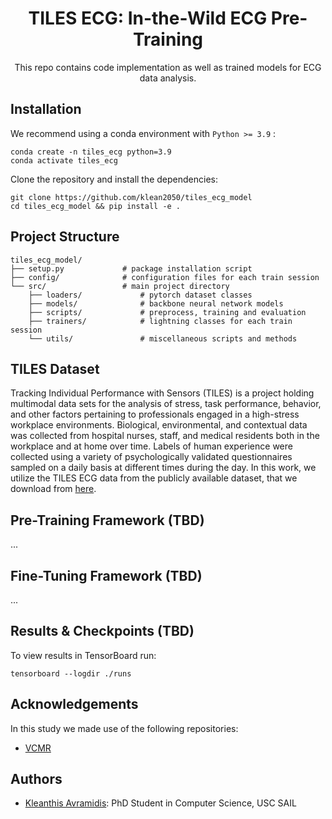

<div align="center">

# TILES ECG: In-the-Wild ECG Pre-Training
This repo contains code implementation as well as trained models for ECG data analysis.
  
</div>

## Installation

We recommend using a conda environment with ``Python >= 3.9`` :
```
conda create -n tiles_ecg python=3.9
conda activate tiles_ecg
```
Clone the repository and install the dependencies:
```
git clone https://github.com/klean2050/tiles_ecg_model
cd tiles_ecg_model && pip install -e .
```

## Project Structure

```
tiles_ecg_model/
├── setup.py             # package installation script
├── config/              # configuration files for each train session
└── src/                 # main project directory
    ├── loaders/             # pytorch dataset classes
    ├── models/              # backbone neural network models
    ├── scripts/             # preprocess, training and evaluation
    ├── trainers/            # lightning classes for each train session
    └── utils/               # miscellaneous scripts and methods
```

## TILES Dataset

Tracking Individual Performance with Sensors (TILES) is a project holding multimodal data sets for the analysis of stress, task performance, behavior, and other factors pertaining to professionals engaged in a high-stress workplace environments. Biological, environmental, and contextual data was collected from hospital nurses, staff, and medical residents both in the workplace and at home over time. Labels of human experience were collected using a variety of psychologically validated questionnaires sampled on a daily basis at different times during the day. In this work, we utilize the TILES ECG data from the publicly available dataset, that we download from [here](https://tiles-data.isi.edu/).

## Pre-Training Framework (TBD)

...

## Fine-Tuning Framework (TBD)

...

## Results & Checkpoints (TBD)

To view results in TensorBoard run:
```
tensorboard --logdir ./runs
```

## Acknowledgements

In this study we made use of the following repositories:

* [VCMR](https://github.com/klean2050/VCMR)


## Authors
* [Kleanthis Avramidis](https://klean2050.github.io): PhD Student in Computer Science, USC SAIL
